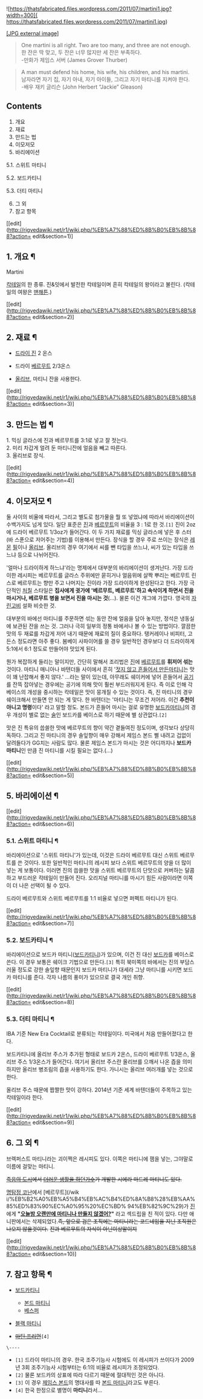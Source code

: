 ![https://thatsfabricated.files.wordpress.com/2011/07/martini1.jpg?width=300](
https://thatsfabricated.files.wordpress.com/2011/07/martini1.jpg)

[[JPG external
image]](https://thatsfabricated.files.wordpress.com/2011/07/martini1.jpg)

  

> One martini is all right. Two are too many, and three are not enough.  
한 잔은 딱 맞고, 두 잔은 너무 많지만 세 잔은 부족하다.  
-만화가 제임스 서버 (James Grover Thurber)

> A man must defend his home, his wife, his children, and his martini.  
남자라면 자기 집, 자기 아내, 자기 아이들, 그리고 자기 마티니를 지켜야 한다.  
-배우 재키 글리슨 (John Herbert “Jackie” Gleason)

## Contents

    

1. 개요 
2. 재료 
3. 만드는 법 
4. 이모저모 
5. 바리에이션 
    

5.1. 스위트 마티니

5.2. 보드카티니

5.3. 더티 마티니

6. 그 외 
7. 참고 항목 

[[edit](http://rigvedawiki.net/r1/wiki.php/%EB%A7%88%ED%8B%B0%EB%8B%88?action=
edit&section=1)]

## 1. 개요 ¶

Martini

  

[칵테일](%EC%B9%B5%ED%85%8C%EC%9D%BC.md)의 한 종류. 진&잇에서 발전한 칵테일이며 흔히 칵테일의 왕이라고
불린다. (칵테일의 여왕은 [맨해튼](%EB%A7%A8%ED%95%B4%ED%8A%BC.md).)

[[edit](http://rigvedawiki.net/r1/wiki.php/%EB%A7%88%ED%8B%B0%EB%8B%88?action=
edit&section=2)]

## 2. 재료 ¶

  * [드라이 진](%EC%A7%84%28%EC%88%A0%29.md) 2 온스
  * 드라이 [베르무트](%EB%B2%A0%EB%A5%B4%EB%AC%B4%ED%8A%B8.md) 2/3온스  

  * [올리브](%EC%98%AC%EB%A6%AC%EB%B8%8C.md), 마티니 잔을 사용한다.  

[[edit](http://rigvedawiki.net/r1/wiki.php/%EB%A7%88%ED%8B%B0%EB%8B%88?action=
edit&section=3)]

## 3. 만드는 법 ¶

1\. 믹싱 글라스에 진과 베르무트를 3:1로 넣고 잘 젓는다.  
2\. 미리 차갑게 얼려 둔 마티니잔에 얼음을 빼고 따른다.  
3\. 올리브로 장식.

  

[[edit](http://rigvedawiki.net/r1/wiki.php/%EB%A7%88%ED%8B%B0%EB%8B%88?action=
edit&section=4)]

## 4. 이모저모 ¶

둘 사이의 비율에 따라서, 그리고 별도로 첨가물을 뭘 또 넣었냐에 따라서 바리에이션이 수백가지도 넘게 있다. 일단 표준은
[진](%EC%A7%84%28%EC%88%A0%29.md)과
[베르무트](%EB%B2%A0%EB%A5%B4%EB%AC%B4%ED%8A%B8.md)의 비율을 3 : 1로 한 것.`[1]` 진이
2oz에 드라이 베르무트 1/3oz가 들어간다. 이 두 가지 재료를 믹싱 글라스에 넣은 후 스터(바 스푼으로 저어주는 기법)를 이용해서
만든다. 장식을 할 경우 주로 쓰이는 장식은 [레몬](%EB%A0%88%EB%AA%AC.md) [필](%ED%95%84.md)이나
[올리브](%EC%98%AC%EB%A6%AC%EB%B8%8C.md). 올리브의 경우 여기에서 씨를 뺀 타입을 쓰느냐, 씨가 있는 타입을
쓰느냐 등으로 나뉘어진다.

  

'얼마나 드라이하게 하느냐'라는 명제에서 대부분의 바리에이션이 생겨난다. 가장 드라이한 레시피는 베르무트를 글라스 주위에만 묻히거나 얼음위에
살짝 뿌리는 베르무트 린스로 베르무트는 향만 주고 나머지는 진이라 가장 드라이하게 완성된다고 한다. 가장 극단적인
[처칠](%EC%9C%88%EC%8A%A4%ED%84%B4%20%EC%B2%98%EC%B9%A0.md) 스타일은 **집사에게 귓가에
'베르무트, 베르무트'하고 속삭이게 하면서 진을 마시거나, 베르무트 병을 보면서 진을 마시는 것**(…). 물론 이건 개그에 가깝다. 영국의
[자린고비](%EC%9E%90%EB%A6%B0%EA%B3%A0%EB%B9%84.md) 설화 비슷한 것.

  

대부분의 바에선 마티니를 주문하면 섞는 동안 잔에 얼음을 담아 놓지만, 정석은 냉동실에 보관된 잔을 쓰는 것. 그러나 극히 일부의 정통
바에서나 볼 수 있는 방법이다. 깔끔한 맛의 두 재료를 차갑게 저어 내기 때문에 재료의 질이 중요하다. 탱커레이나 비피터, 고든스 정도라면
아주 좋다. 봄베이 사파이어를 쓸 경우 일반적인 경우보다 더 드라이하게 5:1에서 6:1 정도로 만들어야 맛있게 된다.

  

뭔가 복잡하게 들리는 말이지만, 간단히 말해서 조리법은 [진](%EC%A7%84%28%EC%88%A0%29.md)에
[베르무트](%EB%B2%A0%EB%A5%B4%EB%AC%B4%ED%8A%B8.md)를 **휘저어 섞는** 것이다. 마티니 매니아나
바텐더들 사이에서 흔히 '[젓지 않고 흔들어서 만든마티니](%EC%A0%9C%EC%9E%84%EC%8A%A4%20%EB%B3%B8%EB%93%9C#s-3.md)는 맛이 꽤 난잡해서 좋지
않다.' …라는 말이 있는데, 아무래도 쉐이커에 넣어 흔들어서 [공기](%EA%B3%B5%EA%B8%B0.md)를 잔뜩 잡아넣는
경우에는 공기에 의해 맛이 훨씬 부드러워지게 된다. 즉 이로 인해 각 베이스의 개성을 중시하는 칵테일은 맛이 뭉개질 수 있는 것이다. 즉,
진 마티니의 경우 쉐이크해서 만들면 안 되는 게 맞다. 한 바텐더는 '마티니는 무조건 저어라. 이건 **추천이 아니고 명령**이다' 라고
말할 정도. 본드가 흔들어 마시는 걸로 유명한 [보드카마티니](%EB%B3%B4%EB%93%9C%EC%B9%B4%20%EB%A7%88%ED%8B%B0%EB%8B%88.md)의 경우 개성이
별로 없는 [술](%EC%88%A0.md)인 보드카를 베이스로 하기 때문에 별 상관없다.`[2]`

  

맛은 진 특유의 씁쓸한 맛에 베르무트의 향이 약간 곁들여진 정도이며, 생각보다 상당히 독하다. 그리고 진 마티니의 경우 솔잎향이 매우 강해서
제임스 본드 삘 내려고 겁없이 달려들다가 GG치는 사람도 많다. 물론 제임스 본드가 마시는 것은 어디까지나 **보드카 마티니**인 만큼 진
마티니를 시킬 필요는 없다.(…)

  

[[edit](http://rigvedawiki.net/r1/wiki.php/%EB%A7%88%ED%8B%B0%EB%8B%88?action=
edit&section=5)]

## 5. 바리에이션 ¶

[[edit](http://rigvedawiki.net/r1/wiki.php/%EB%A7%88%ED%8B%B0%EB%8B%88?action=
edit&section=6)]

### 5.1. 스위트 마티니 ¶

바리에이션으로 '스위트 마티니'가 있는데, 이것은 드라이 베르무트 대신 스위트 베르무트를 쓴 것이다. 또한 일반적인 마티니의 레시피 보다
스위트 베르무트의 양을 더 많이 넣는 게 보통이다. 이러면 진의 씁쓸한 맛을 스위트 베르무트의 단맛으로 커버하는 달콤하고 부드러운 칵테일이
만들어 진다. 오리지널 마티니를 마시기 힘든 사람이라면 이쪽이 더 나은 선택이 될 수 있다.

  

드라이 베르무트와 스위트 베르무트를 1:1 비율로 넣으면 퍼펙트 마티니가 된다.

  

[[edit](http://rigvedawiki.net/r1/wiki.php/%EB%A7%88%ED%8B%B0%EB%8B%88?action=
edit&section=7)]

### 5.2. 보드카티니 ¶

바리에이션으로 보드카 마티니([보드카티니](%EB%B3%B4%EB%93%9C%EC%B9%B4%ED%8B%B0%EB%8B%88.md))가
있으며, 이건 진 대신 [보드카](%EB%B3%B4%EB%93%9C%EC%B9%B4.md)를 베이스로 쓴다. 이 경우 보통은 쉐이크
기법으로 만든다.`[3]` 특히 북미쪽의 바에서는 진의 부담스러울 정도로 강한 솔잎향 때문인지 보드카 마티니가 대세라 그냥 마티니를 시키면
보드카 마티니를 준다. 각자 나름의 풍미가 있으므로 결국 개인 취향.

  

[[edit](http://rigvedawiki.net/r1/wiki.php/%EB%A7%88%ED%8B%B0%EB%8B%88?action=
edit&section=8)]

### 5.3. 더티 마티니 ¶

IBA 기준 New Era Cocktail로 분류되는 칵테일이다. 미국에서 처음 만들어졌다고 한다.

  

보드카티니에 올리브 주스가 추가된 형태로 보드카 2온스, 드라이 베르무트 1/3온스, 올리브 주스 1/3온스가 들어간다. 여기서 올리브
주스란 올리브를 으깨서 나온 즙을 의미하지만 올리브 병조림의 즙을 사용하기도 한다. 가니시는 올리브 여러개를 넣는 것으로 한다.

  

올리브 주스 때문에 짭짤한 맛이 강하다. 2014년 기준 세계 바텐더들이 주목하고 있는 칵테일이라 한다.

  

[[edit](http://rigvedawiki.net/r1/wiki.php/%EB%A7%88%ED%8B%B0%EB%8B%88?action=
edit&section=9)]

## 6. 그 외 ¶

브렉퍼스트 마티니라는 괴이쩍은 레시피도 있다. 이쪽은 마티니에 잼을 넣는, 그야말로 이름에 걸맞는 마티니.

  

<del>[죽음의 도시](%EC%8B%9C%EC%97%90%EB%9D%BC%20%EB%A7%88%EB%93%9C%EB%A0%88%20%EC%B9%B4%EC%A7%80%EB%85%B8.md)에서 [더러운 생활을 하던가수](%EB%94%98%20%EB%8F%84%EB%AF%B8%EB%85%B8.md)가 개발한 시에라 마드레 마티니도 있다.</del>

  

[명탐정 코난](%EB%AA%85%ED%83%90%EC%A0%95%20%EC%BD%94%EB%82%9C.md)에서 [베르무트](/wik
i/%EB%B2%A0%EB%A5%B4%EB%AC%B4%ED%8A%B8%28%EB%AA%85%ED%83%90%EC%A0%95%20%EC%BD%
94%EB%82%9C%29)가
[진](%EC%A7%84%28%EB%AA%85%ED%83%90%EC%A0%95%20%EC%BD%94%EB%82%9C%29.md)에게
**"[오늘밤 오랜만에 마티니나 만들지 않겠어?](%EC%84%B9%EC%8A%A4.md)"** 라고 섹드립을 친 적이 있다. 다만
애니판에서는 삭제되었다.<del>즉, 앞으로 검은 조직에는 마티니라는 코드네임을 지닌 조직원은 나오지 않을것이다.</del> <del>진과
베르무트의 자식이 아닌이상말이지</del>

  

[[edit](http://rigvedawiki.net/r1/wiki.php/%EB%A7%88%ED%8B%B0%EB%8B%88?action=
edit&section=10)]

## 7. 참고 항목 ¶

  * [보드카티니](%EB%B3%B4%EB%93%9C%EC%B9%B4%ED%8B%B0%EB%8B%88.md)  

    * [본드 마티니](%EB%B3%B8%EB%93%9C%20%EB%A7%88%ED%8B%B0%EB%8B%88.md)
    * [베스퍼](%EB%B2%A0%EC%8A%A4%ED%8D%BC.md)
  * [블랙 마티니](%EB%B8%94%EB%9E%99%20%EB%A7%88%ED%8B%B0%EB%8B%88.md)
  * <del>[마틴 프리먼](%EB%A7%88%ED%8B%B4%20%ED%94%84%EB%A6%AC%EB%A8%BC.md)</del>`[4]`

`\----`

  * `[1]` 드라이 마티니의 경우. 한국 조주기능사 시험에도 이 레시피가 쓰이다가 2009년 3회 조주기능사 시험부터는 6:1의 비율로 레시피가 조정되었다.
  * `[2]` 물론 보드카의 상표에 따라 다르기 때문에 절대적인 것은 아니다.
  * `[3]` 이 경우 [제임스 본드](%EC%A0%9C%EC%9E%84%EC%8A%A4%20%EB%B3%B8%EB%93%9C.md)의 명대사를 따 [본드 마티니](%EB%B3%B8%EB%93%9C%20%EB%A7%88%ED%8B%B0%EB%8B%88.md)라고도 부른다.
  * `[4]` 한국 한정으로 별명이 **마티니**라서...

